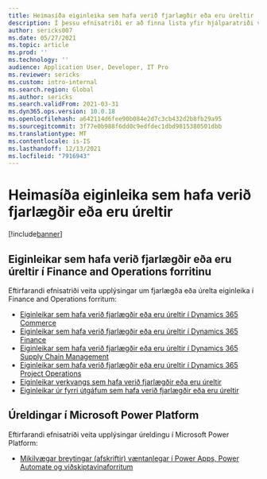 ```yaml
---
title: Heimasíða eiginleika sem hafa verið fjarlægðir eða eru úreltir
description: Í þessu efnisatriði er að finna lista yfir hjálparatriði varðandi fjarlægða eða úrelta eiginleika í Finance and Operations forritum.
author: sericks007
ms.date: 05/27/2021
ms.topic: article
ms.prod: ''
ms.technology: ''
audience: Application User, Developer, IT Pro
ms.reviewer: sericks
ms.custom: intro-internal
ms.search.region: Global
ms.author: sericks
ms.search.validFrom: 2021-03-31
ms.dyn365.ops.version: 10.0.18
ms.openlocfilehash: a642114d6fee90b084e2d7c3cb432d2b8fb29a95
ms.sourcegitcommit: 3f77e0b988f6dd0c9edfdec1dbd9815380501dbb
ms.translationtype: MT
ms.contentlocale: is-IS
ms.lasthandoff: 12/13/2021
ms.locfileid: "7916943"
---
```

# <a name="removed-or-deprecated-features-home-page"></a>Heimasíða eiginleika sem hafa verið fjarlægðir eða eru úreltir

[!include[banner](../includes/banner.md)]

## <a name="removed-or-deprecated-features-in-finance-and-operations-apps"></a>Eiginleikar sem hafa verið fjarlægðir eða eru úreltir í Finance and Operations forritinu
Eftirfarandi efnisatriði veita upplýsingar um fjarlægða eða úrelta eiginleika í Finance and Operations forritum:

- [Eiginleikar sem hafa verið fjarlægðir eða eru úreltir í Dynamics 365 Commerce](../../../commerce/get-started/removed-deprecated-features-commerce.md)
- [Eiginleikar sem hafa verið fjarlægðir eða eru úreltir í Dynamics 365 Finance](../../../finance/get-started/removed-deprecated-features-finance.md)
- [Eiginleikar sem hafa verið fjarlægðir eða eru úreltir í Dynamics 365 Supply Chain Management](../../../supply-chain/get-started/removed-deprecated-features-scm-updates.md)
- [Eiginleikar sem hafa verið fjarlægðir eða eru úreltir í Dynamics 365 Project Operations](/project-operations/whats-new/removed-depreciated-features-project)
- [Eiginleikar verkvangs sem hafa verið fjarlægðir eða eru úreltir](../../dev-itpro/get-started/removed-deprecated-features-platform-updates.md)
- [Eiginleikar úr fyrri útgáfum sem hafa verið fjarlægðir eða eru úreltir](../../dev-itpro/migration-upgrade/deprecated-features.md)

## <a name="deprecations-in-the-microsoft-power-platform"></a>Úreldingar í Microsoft Power Platform
Eftirfarandi efnisatriði veita upplýsingar úreldingu í Microsoft Power Platform:

- [Mikilvægar breytingar (afskriftir) væntanlegar í Power Apps, Power Automate og viðskiptavinaforritum](/power-platform/important-changes-coming)
